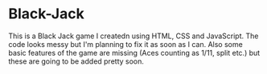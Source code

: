 # Black-Jack
This is a Black Jack game I createdn using HTML, CSS and JavaScript. The code looks messy but I'm planning to fix it as soon as I can. Also some basic features of the game are missing (Aces counting as 1/11, split etc.) but these are going to be added pretty soon.
